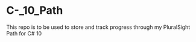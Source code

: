 # C-_10_Path
This repo is to be used to store and track progress through my PluralSight Path for C# 10
